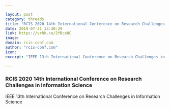 ```yaml
---

layout: post
category: threads
title: "RCIS 2020 14th International Conference on Research Challenges in Information Science"
date: 2019-07-31 13:30:29
link: https://vrhk.co/2YBce8C
image: 
domain: rcis-conf.com
author: "rcis-conf.com"
icon: 
excerpt: "IEEE 13th International Conference on Research Challenges in Information Science"

---
```


### RCIS 2020 14th International Conference on Research Challenges in Information Science

IEEE 13th International Conference on Research Challenges in Information Science